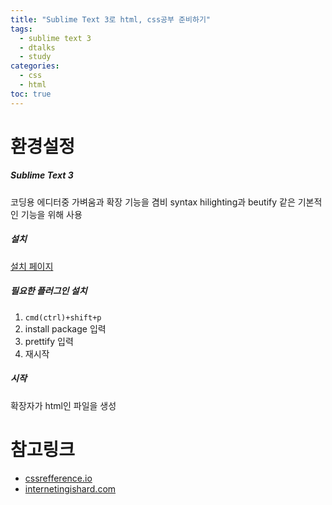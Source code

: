 ```yaml
---
title: "Sublime Text 3로 html, css공부 준비하기"
tags:
  - sublime text 3
  - dtalks
  - study
categories: 
  - css
  - html
toc: true
---
```


# 환경설정

##### Sublime Text 3
코딩용 에디터중 가벼움과 확장 기능을 겸비
syntax hilighting과 beutify 같은 기본적인 기능을 위해 사용

##### 설치

[설치 페이지](https://www.sublimetext.com/3)

##### 필요한 플러그인 설치

1. `cmd(ctrl)+shift+p`
2. install package 입력
3. prettify 입력
4. 재시작

##### 시작

확장자가 html인 파일을 생성


# 참고링크
* [cssrefference.io](https://cssreference.io/)
* [internetingishard.com](https://internetingishard.com/)
